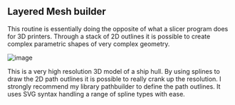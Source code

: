 ## Layered Mesh builder

This routine is essentially doing the opposite of what a slicer program does for 3D printers. Through a stack of 2D outlines it is possible to create complex parametric shapes of very  complex geometry.

![image](https://user-images.githubusercontent.com/1192916/194210768-0d9f865b-5b37-4c64-922b-d006413401e4.png)

This is a very high resolution 3D model of a ship hull. By using splines to draw the 2D path outlines it is possible to really crank up the resolution.
I strongly recommend my library pathbuilder to define the path outlines. It uses SVG syntax handling a range of spline types with ease.


